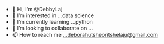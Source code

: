 - 👋 Hi, I’m @DebbyLaj
- 👀 I’m interested in ...data science
- 🌱 I’m currently learning ...python
- 💞️ I’m looking to collaborate on ...
- 📫 How to reach me ...deborahutsheoritshelaju@gmail.com 

<!---
DebbyLaj/DebbyLaj is a ✨ special ✨ repository because its `README.md` (this file) appears on your GitHub profile.
You can click the Preview link to take a look at your changes.
--->
